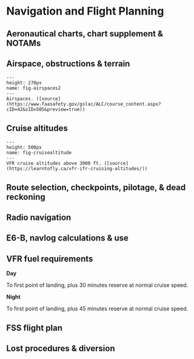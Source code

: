 # Navigation and Flight Planning

## Aeronautical charts, chart supplement & NOTAMs

## Airspace, obstructions & terrain

```{figure} ../../images/airspaces.jpg
---
height: 270px
name: fig-airspaces2
---
Airspaces. ([source](https://www.faasafety.gov/gslac/ALC/course_content.aspx?cID=42&sID=505&preview=true))
```

## Cruise altitudes

```{figure} ../../images/cruisealtitudes.gif
---
height: 500px
name: fig-cruisealtitude
---
VFR cruise altitudes above 3000 ft. ([source](https://learntofly.ca/vfr-ifr-cruising-altitudes/))
```

## Route selection, checkpoints, pilotage, & dead reckoning

## Radio navigation

## E6-B, navlog calculations & use

## VFR fuel requirements

**Day**

To first point of landing, plus 30 minutes reserve at normal cruise speed.

**Night**

To first point of landing, plus 45 minutes reserve at normal cruise speed.

## FSS flight plan

## Lost procedures & diversion
